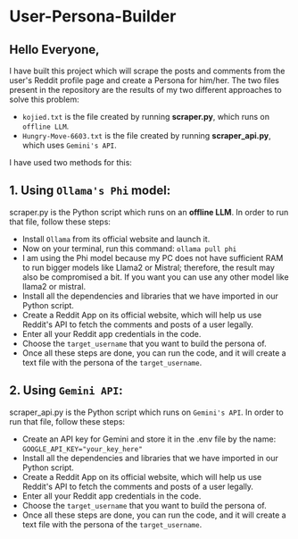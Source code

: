 # User-Persona-Builder
## Hello Everyone,

I have built this project which will scrape the posts and comments from the user's Reddit profile page and create a Persona for him/her. The two files present in the repository are the results of my two different approaches to solve this problem:

* `kojied.txt` is the file created by running **scraper.py**, which runs on `offline LLM`.
* `Hungry-Move-6603.txt` is the file created by running **scraper_api.py**, which uses `Gemini's API`.

I have used two methods for this:

## 1. Using `Ollama's Phi` model:
   scraper.py is the Python script which runs on an **offline LLM**. In order to run that file, follow these steps:

* Install `Ollama` from its official website and launch it.
* Now on your terminal, run this command:
  `ollama pull phi`
* I am using the Phi model because my PC does not have sufficient RAM to run bigger models like Llama2 or Mistral; therefore, the result may also be compromised a bit. If you want you can use any other model like llama2 or mistral.
* Install all the dependencies and libraries that we have imported in our Python script.
* Create a Reddit App on its official website, which will help us use Reddit's API to fetch the comments and posts of a user legally.
* Enter all your Reddit app credentials in the code.
* Choose the `target_username` that you want to build the persona of.
* Once all these steps are done, you can run the code, and it will create a text file with the persona of the `target_username`.

## 2. Using `Gemini API`:
   scraper_api.py is the Python script which runs on `Gemini's API`. In order to run that file, follow these steps:

* Create an API key for Gemini and store it in the .env file by the name:
  `GOOGLE_API_KEY="your_key_here"`
* Install all the dependencies and libraries that we have imported in our Python script.
* Create a Reddit App on its official website, which will help us use Reddit's API to fetch the comments and posts of a user legally.
* Enter all your Reddit app credentials in the code.
* Choose the `target_username` that you want to build the persona of.
* Once all these steps are done, you can run the code, and it will create a text file with the persona of the `target_username`.

